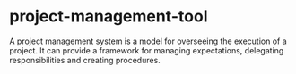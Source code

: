 # project-management-tool
A project management system is a model for overseeing the execution of a project. It can provide a framework for managing expectations, delegating responsibilities and creating procedures. 
